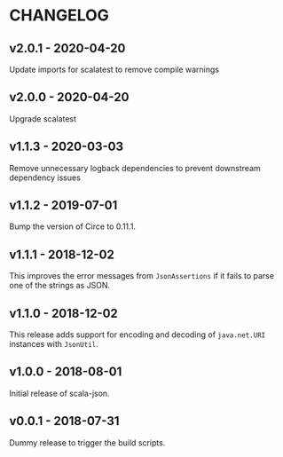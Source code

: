# CHANGELOG

## v2.0.1 - 2020-04-20

Update imports for scalatest to remove compile warnings

## v2.0.0 - 2020-04-20

Upgrade scalatest

## v1.1.3 - 2020-03-03

Remove unnecessary logback dependencies to prevent downstream dependency issues

## v1.1.2 - 2019-07-01

Bump the version of Circe to 0.11.1.

## v1.1.1 - 2018-12-02

This improves the error messages from `JsonAssertions` if it fails to parse one
of the strings as JSON.

## v1.1.0 - 2018-12-02

This release adds support for encoding and decoding of `java.net.URI` instances
with `JsonUtil`.

## v1.0.0 - 2018-08-01

Initial release of scala-json.

## v0.0.1 - 2018-07-31

Dummy release to trigger the build scripts.

